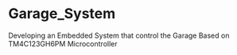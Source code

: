 # Garage_System
Developing an Embedded System that control the Garage Based on TM4C123GH6PM Microcontroller
